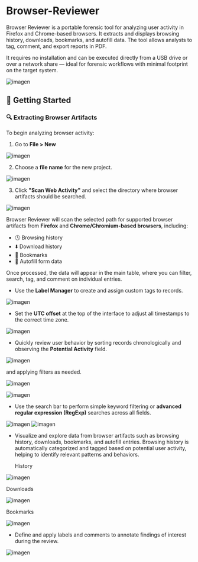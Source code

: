 # Browser-Reviewer
Browser Reviewer is a portable forensic tool for analyzing user activity in Firefox and Chrome-based browsers. It extracts and displays browsing history, downloads, bookmarks, and autofill data. The tool allows analysts to tag, comment, and export reports in PDF.

It requires no installation and can be executed directly from a USB drive or over a network share — ideal for forensic workflows with minimal footprint on the target system.

![imagen](https://github.com/user-attachments/assets/3395cf20-1b7f-472b-8dee-7622d6876262)


## 🚀 Getting Started

### 🔍 Extracting Browser Artifacts

To begin analyzing browser activity:

1. Go to **File > New**
   
![imagen](https://github.com/user-attachments/assets/eb79f8d9-1d95-4f0b-b28f-633a715c24ae)

2. Choose a **file name** for the new project.

![imagen](https://github.com/user-attachments/assets/9e48d0f1-fb3d-49a8-aa3f-90d75b94ee81)

   
3. Click **"Scan Web Activity"** and select the directory where browser artifacts should be searched.

![imagen](https://github.com/user-attachments/assets/4c17b8bb-eb37-40a5-97f7-5934bf92fc69)




Browser Reviewer will scan the selected path for supported browser artifacts from **Firefox** and **Chrome/Chromium-based browsers**, including:

- 🕓 Browsing history  
- ⬇️ Download history  
- 🔖 Bookmarks  
- 🧠 Autofill form data  

Once processed, the data will appear in the main table, where you can filter, search, tag, and comment on individual entries.

- Use the **Label Manager** to create and assign custom tags to records.

![imagen](https://github.com/user-attachments/assets/fd3b890a-2476-4573-8547-fb9d6ace97d1)


- Set the **UTC offset** at the top of the interface to adjust all timestamps to the correct time zone.


![imagen](https://github.com/user-attachments/assets/ca1c4145-2d7f-4a24-b35f-04b0cd240264)

- Quickly review user behavior by sorting records chronologically and observing the **Potential Activity** field.

![imagen](https://github.com/user-attachments/assets/3309b8db-8385-4085-9be8-3e58b2c8cee6)


  and applying filters as needed.
  

![imagen](https://github.com/user-attachments/assets/db3c666d-f886-4513-a7b7-ee7c3810532a)
  

![imagen](https://github.com/user-attachments/assets/0dca8f1e-cafb-44ce-85e0-ae70f752f57b)



- Use the search bar to perform simple keyword filtering or **advanced regular expression (RegExp)** searches across all fields.


![imagen](https://github.com/user-attachments/assets/435882ed-ab08-4838-ab7b-82d35d2861f6)
![imagen](https://github.com/user-attachments/assets/53f3262e-ddb3-4749-a170-571f27a29823)

- Visualize and explore data from browser artifacts such as browsing history, downloads, bookmarks, and autofill entries. Browsing history is automatically categorized and tagged based on potential user activity, helping to identify relevant patterns and behaviors.

  History

![imagen](https://github.com/user-attachments/assets/5444bbc6-4ccd-452f-81bc-d386b8edcafa)

  Downloads

![imagen](https://github.com/user-attachments/assets/14a269fd-c90c-4153-9a3a-394f9b6ea897)

  Bookmarks

![imagen](https://github.com/user-attachments/assets/753dae17-b663-4420-a3df-64dc937cfa08)

  

- Define and apply labels and comments to annotate findings of interest during the review.
  
![imagen](https://github.com/user-attachments/assets/a7db0671-292d-4a96-b1c5-e45d53c787fe)





  
